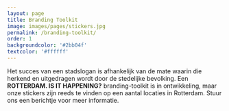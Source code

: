 ```yaml
---
layout: page
title: Branding Toolkit
image: images/pages/stickers.jpg
permalink: /branding-toolkit/
order: 1
backgroundcolor: '#2bb04f'
textcolor: '#ffffff'
---
```


Het succes van een stadslogan is afhankelijk van de mate waarin die herkend en uitgedragen wordt door de stedelijke bevolking. Een **ROTTERDAM. IS IT HAPPENING?** branding-toolkit is in ontwikkeling, maar onze stickers zijn reeds te vinden op een aantal locaties in Rotterdam. Stuur ons een berichtje voor meer informatie.